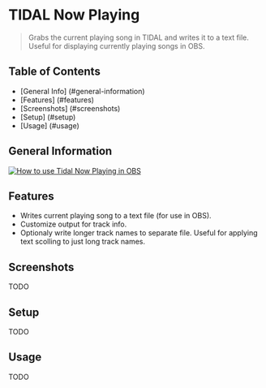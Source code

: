 # TIDAL Now Playing
> Grabs the current playing song in TIDAL and writes it to a text file. Useful for displaying currently playing songs in OBS.

## Table of Contents
* [General Info] (#general-information)
* [Features] (#features)
* [Screenshots] (#screenshots)
* [Setup] (#setup)
* [Usage] (#usage)

## General Information
[![How to use Tidal Now Playing in OBS](https://img.youtube.com/vi/9_GlLl43-Aw/0.jpg)](https://www.youtube.com/watch?v=9_GlLl43-Aw)

## Features
- Writes current playing song to a text file (for use in OBS).
- Customize output for track info.
- Optionaly write longer track names to separate file. Useful for applying text scolling to just long track names.

## Screenshots
TODO

## Setup
TODO

## Usage
TODO
